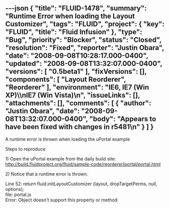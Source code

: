 ---json
{
  "title": "FLUID-1478",
  "summary": "Runtime Error when loading the Layout Customizer",
  "tags": "FLUID",
  "project": {
    "key": "FLUID",
    "title": "Fluid Infusion"
  },
  "type": "Bug",
  "priority": "Blocker",
  "status": "Closed",
  "resolution": "Fixed",
  "reporter": "Justin Obara",
  "date": "2008-09-08T10:28:17.000-0400",
  "updated": "2008-09-08T13:32:07.000-0400",
  "versions": [
    "0.5beta1"
  ],
  "fixVersions": [],
  "components": [
    "Layout Reorderer",
    "Reorderer"
  ],
  "environment": "IE6, IE7 (Win XP)\\\nIE7 (Win Vista)\n",
  "issueLinks": [],
  "attachments": [],
  "comments": [
    {
      "author": "Justin Obara",
      "date": "2008-09-08T13:32:07.000-0400",
      "body": "Appears to have been fixed with changes in r5481\n"
    }
  ]
}
---
A runtime error is thrown when loading the uPortal example

Steps to reproduce

1\) Open the uPortal example from the daily build site:\
<http://build.fluidproject.org/fluid/sample-code/reorderer/portal/portal.html>

2\) Notice that a runtime error is thrown.

Line 52: return fluid.initLayoutCustomizer (layout, dropTargetPerms, null, options);\
file: portal.js\
Error: Object doesn't support this property or method

        